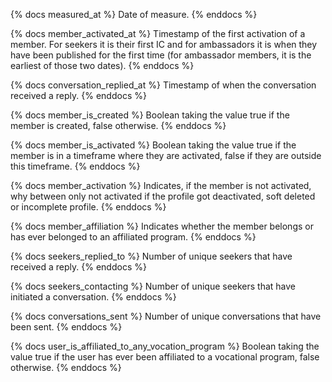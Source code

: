 {% docs measured_at %}
Date of measure.
{% enddocs %}

{% docs member_activated_at %}
Timestamp of the first activation of a member. For seekers it is their first IC and for ambassadors it is when they have been published for the first time (for ambassador members, it is the earliest of those two dates).
{% enddocs %}

{% docs conversation_replied_at %}
Timestamp of when the conversation received a reply.
{% enddocs %}

{% docs member_is_created %}
Boolean taking the value true if the member is created, false otherwise.
{% enddocs %}

{% docs member_is_activated %}
Boolean taking the value true if the member is in a timeframe where they are activated, false if they are outside this timeframe.
{% enddocs %}

{% docs member_activation %}
Indicates, if the member is not activated, why between only not activated if the profile got deactivated, soft deleted or incomplete profile.
{% enddocs %}

{% docs member_affiliation %}
Indicates whether the member belongs or has ever belonged to an affiliated program.
{% enddocs %}

{% docs seekers_replied_to %}
Number of unique seekers that have received a reply.
{% enddocs %}

{% docs seekers_contacting %}
Number of unique seekers that have initiated a conversation.
{% enddocs %}

{% docs conversations_sent %}
Number of unique conversations that have been sent.
{% enddocs %}

{% docs user_is_affiliated_to_any_vocation_program %}
Boolean taking the value true if the user has ever been affiliated to a vocational program, false otherwise.
{% enddocs %}